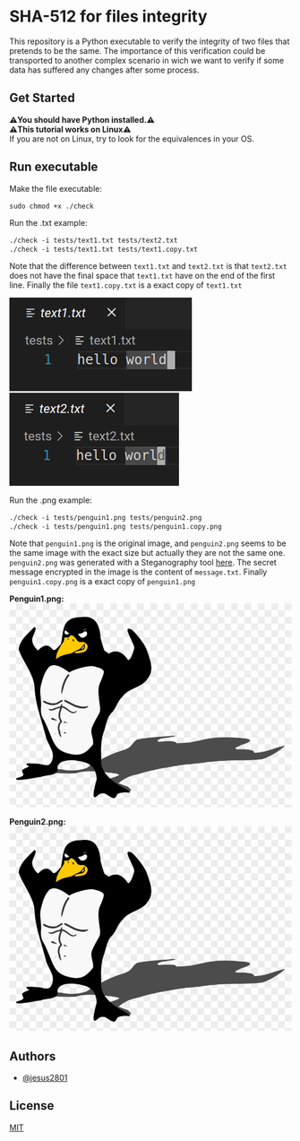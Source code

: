# SHA-512 for files integrity

This repository is a Python executable to verify the integrity of two files that pretends to be the same.
The importance of this verification could be transported to another complex scenario in wich we
want to verify if some data has suffered any changes after some process.

## Get Started

**⚠️You should have Python installed.⚠️**  
**⚠️This tutorial works on Linux⚠️**  
If you are not on Linux, try to look for the equivalences in your OS.

## Run executable

Make the file executable:

```
sudo chmod +x ./check
```

Run the .txt example:

```
./check -i tests/text1.txt tests/text2.txt
./check -i tests/text1.txt tests/text1.copy.txt
```

Note that the difference between `text1.txt` and `text2.txt` is that `text2.txt` does not have the final space that `text1.txt` have on the end of the first line. Finally the file `text1.copy.txt` is a exact copy of `text1.txt`

![alt text](https://github.com/jesus2801/SHA-512-for-files-integrity/blob/master/imgs/text1.png?raw=true)  
![alt text](https://github.com/jesus2801/SHA-512-for-files-integrity/blob/master/imgs/text2.png?raw=true)

Run the .png example:

```
./check -i tests/penguin1.png tests/penguin2.png
./check -i tests/penguin1.png tests/penguin1.copy.png
```

Note that `penguin1.png` is the original image, and `penguin2.png` seems to be the same image with the exact size but actually they are not the same one. `penguin2.png` was generated with a Steganography tool [here](https://stylesuxx.github.io/steganography/). The secret message encrypted in the image is the content of `message.txt`. Finally `penguin1.copy.png` is a exact copy of `penguin1.png`

**Penguin1.png:**
![alt text](https://github.com/jesus2801/SHA-512-for-files-integrity/blob/master/tests/penguin1.png?raw=true)

**Penguin2.png:**
![alt text](https://github.com/jesus2801/SHA-512-for-files-integrity/blob/master/tests/penguin2.png?raw=true)

## Authors

- [@jesus2801](https://github.com/jesus2801)

## License

[MIT](https://choosealicense.com/licenses/mit/)
